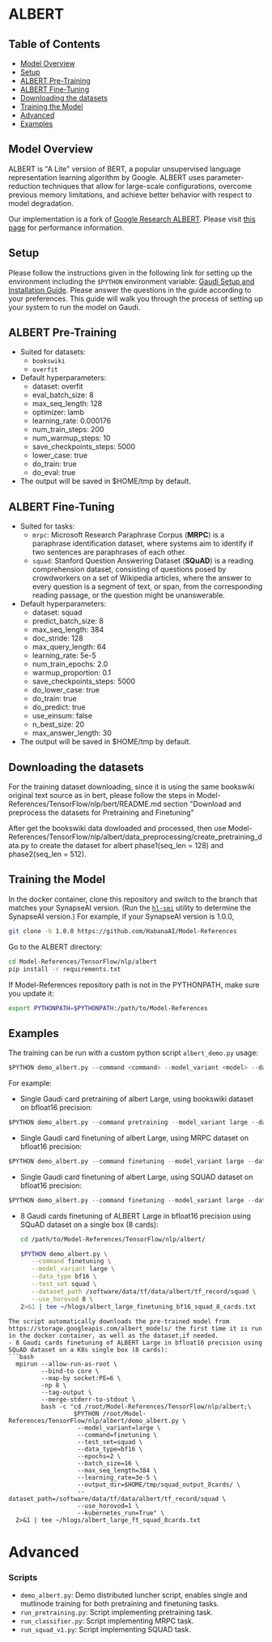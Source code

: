 # ALBERT

## Table of Contents

* [Model Overview](#model-overview)
* [Setup](#setup)
* [ALBERT Pre-Training](#albert-pre-training)
* [ALBERT Fine-Tuning](#albert-fine-tuning)
* [Downloading the datasets](#downloading-the-datasets)
* [Training the Model](#training-the-model)
* [Advanced](#advanced)
* [Examples](#examples)

## Model Overview

ALBERT is "A Lite" version of BERT, a popular unsupervised language representation learning algorithm by Google. ALBERT uses parameter-reduction techniques that allow for large-scale configurations, overcome previous memory limitations, and achieve better behavior with respect to model degradation.

Our implementation is a fork of [Google Research ALBERT](https://github.com/google-research/albert). Please visit [this page](../../../README.md#tensorflow-model-performance) for performance information.

## Setup
Please follow the instructions given in the following link for setting up the
environment including the `$PYTHON` environment variable: [Gaudi Setup and
Installation Guide](https://github.com/HabanaAI/Setup_and_Install). Please
answer the questions in the guide according to your preferences. This guide will
walk you through the process of setting up your system to run the model on
Gaudi.

## ALBERT Pre-Training
- Suited for datasets:
   - `bookswiki`
   - `overfit`
- Default hyperparameters:
    - dataset: overfit
    - eval_batch_size: 8
    - max_seq_length: 128
    - optimizer: lamb
    - learning_rate: 0.000176
    - num_train_steps: 200
    - num_warmup_steps: 10
    - save_checkpoints_steps: 5000
    - lower_case: true
    - do_train: true
    - do_eval: true
- The output will be saved in $HOME/tmp by default.

## ALBERT Fine-Tuning
- Suited for tasks:
    - `mrpc`: Microsoft Research Paraphrase Corpus (**MRPC**) is a paraphrase identification dataset, where systems aim to identify if two sentences are paraphrases of each other.
    - `squad`: Stanford Question Answering Dataset (**SQuAD**) is a reading comprehension dataset, consisting of
       questions posed by crowdworkers on a set of Wikipedia articles, where the answer to every question is a segment
       of text, or span, from the corresponding reading passage, or the question might be unanswerable.
- Default hyperparameters:
    - dataset: squad
    - predict_batch_size: 8
    - max_seq_length: 384
    - doc_stride: 128
    - max_query_length: 64
    - learning_rate: 5e-5
    - num_train_epochs: 2.0
    - warmup_proportion: 0.1
    - save_checkpoints_steps: 5000
    - do_lower_case: true
    - do_train: true
    - do_predict: true
    - use_einsum: false
    - n_best_size: 20
    - max_answer_length: 30
- The output will be saved in $HOME/tmp by default.

## Downloading the datasets
For the training dataset downloading, since it is using the same bookswiki original text source as in bert, please follow the steps in Model-References/TensorFlow/nlp/bert/README.md section "Download and preprocess the datasets for Pretraining and Finetuning"

After get the bookswiki data dowloaded and processed, then use Model-References/TensorFlow/nlp/albert/data_preprocessing/create_pretraining_data.py to create the dataset for albert phase1(seq_len = 128) and phase2(seq_len = 512).

## Training the Model

In the docker container, clone this repository and switch to the branch that
matches your SynapseAI version. (Run the
[`hl-smi`](https://docs.habana.ai/en/latest/System_Management_Tools_Guide/System_Management_Tools.html#hl-smi-utility-options)
utility to determine the SynapseAI version.) For example, if your SynapseAI
version is 1.0.0,

```bash
git clone -b 1.0.0 https://github.com/HabanaAI/Model-References
```
Go to the ALBERT directory:

```bash
cd Model-References/TensorFlow/nlp/albert
pip install -r requirements.txt
```

If Model-References repository path is not in the PYTHONPATH, make sure you update it:
```bash
export PYTHONPATH=$PYTHONPATH:/path/to/Model-References
```

## Examples
The training can be run with a custom python script `albert_demo.py` usage:

```python
$PYTHON demo_albert.py --command <command> --model_variant <model> --data_type <data_type> --test_set <dataset_name> --dataset_path <path/to/dataset> --output_dir <model/data/path>
```

For example:

-  Single Gaudi card pretraining of albert Large, using bookswiki dataset on bfloat16 precision:
```python
$PYTHON demo_albert.py --command pretraining --model_variant large --data_type bf16 --test_set bookswiki --dataset_path tensorflow_datasets/albert/bookswiki
```
-  Single Gaudi card finetuning of albert Large, using MRPC dataset on bfloat16 precision:
```python
$PYTHON demo_albert.py --command finetuning --model_variant large --data_type bf16 --test_set mrpc --output_dir /root/tmp/albert_large --dataset_path tensorflow_datasets/albert/MRPC
```
-  Single Gaudi card finetuning of albert Large, using SQUAD dataset on bfloat16 precision:
```python
$PYTHON demo_albert.py --command finetuning --model_variant large --data_type bf16 --test_set squad --output_dir /root/tmp/albert_large --dataset_path tensorflow_datasets/albert/squad
```
- 8 Gaudi cards finetuning of ALBERT Large in bfloat16 precision using SQuAD dataset on a single box (8 cards):
  ```bash
  cd /path/to/Model-References/TensorFlow/nlp/albert/

  $PYTHON demo_albert.py \
     --command finetuning \
     --model_variant large \
     --data_type bf16 \
     --test_set squad \
     --dataset_path /software/data/tf/data/albert/tf_record/squad \
     --use_horovod 8 \
  2>&1 | tee ~/hlogs/albert_large_finetuning_bf16_squad_8_cards.txt
```
The script automatically downloads the pre-trained model from https://storage.googleapis.com/albert_models/ the first time it is run in the docker container, as well as the dataset,if needed.
- 8 Gaudi cards finetuning of ALBERT Large in bfloat16 precision using SQuAD dataset on a K8s single box (8 cards):
```bash
  mpirun --allow-run-as-root \
         --bind-to core \
         --map-by socket:PE=6 \
         -np 8 \
         --tag-output \
         --merge-stderr-to-stdout \
         bash -c "cd /root/Model-References/TensorFlow/nlp/albert;\
                  $PYTHON /root/Model-References/TensorFlow/nlp/albert/demo_albert.py \
                   --model_variant=large \
                   --command=finetuning \
                   --test_set=squad \
                   --data_type=bf16 \
                   --epochs=2 \
                   --batch_size=16 \
                   --max_seq_length=384 \
                   --learning_rate=3e-5 \
                   --output_dir=$HOME/tmp/squad_output_8cards/ \
                   --dataset_path=/software/data/tf/data/albert/tf_record/squad \
                   --use_horovod=1 \
                   --kubernetes_run=True" \
  2>&1 | tee ~/hlogs/albert_large_ft_squad_8cards.txt
```

# Advanced
### Scripts
* `demo_albert.py`: Demo distributed luncher script, enables single and mutlinode training for both pretraining and finetuning tasks.
* `run_pretraining.py`: Script implementing pretraining task.
* `run_classifier.py`:  Script implementing MRPC task.
* `run_squad_v1.py`:  Script implementing SQUAD task.
